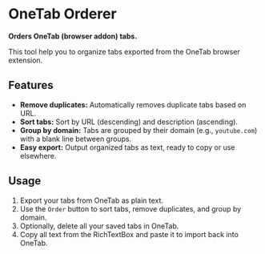 # OneTab Orderer

**Orders OneTab (browser addon) tabs.**

This tool help you to organize tabs exported from the OneTab browser extension.

## Features

- **Remove duplicates:** Automatically removes duplicate tabs based on URL.
- **Sort tabs:** Sort by URL (descending) and description (ascending).
- **Group by domain:** Tabs are grouped by their domain (e.g., `youtube.com`) with a blank line between groups.
- **Easy export:** Output organized tabs as text, ready to copy or use elsewhere.

## Usage

1. Export your tabs from OneTab as plain text.
2. Use the `Order` button to sort tabs, remove duplicates, and group by domain.
3. Optionally, delete all your saved tabs in OneTab.
4. Copy all text from the RichTextBox and paste it to import back into OneTab.
